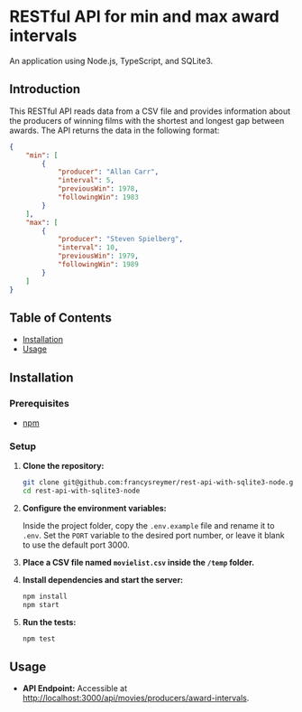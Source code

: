 # RESTful API for min and max award intervals 

An application using Node.js, TypeScript, and SQLite3.

## Introduction

This RESTful API reads data from a CSV file and provides information about the producers of winning films with the shortest and longest gap between awards. The API returns the data in the following format:

```json
{
    "min": [
        {
            "producer": "Allan Carr",
            "interval": 5,
            "previousWin": 1978,
            "followingWin": 1983
        }
    ],
    "max": [
        {
            "producer": "Steven Spielberg",
            "interval": 10,
            "previousWin": 1979,
            "followingWin": 1989
        }
    ]
}
```

## Table of Contents

- [Installation](#installation)
- [Usage](#usage)

## Installation

### Prerequisites

- [npm](https://www.npmjs.com/)

### Setup

1. **Clone the repository:**

    ```bash
    git clone git@github.com:francysreymer/rest-api-with-sqlite3-node.git
    cd rest-api-with-sqlite3-node
    ```

2. **Configure the environment variables:**

    Inside the project folder, copy the `.env.example` file and rename it to `.env`. Set the `PORT` variable to the desired port number, or leave it blank to use the default port 3000.

3. **Place a CSV file named `movielist.csv` inside the `/temp` folder.**

4. **Install dependencies and start the server:**

    ```bash
    npm install
    npm start
    ```

5. **Run the tests:**

    ```bash
    npm test
    ```

## Usage

- **API Endpoint:** Accessible at [http://localhost:3000/api/movies/producers/award-intervals](http://localhost:3000/api/movies/producers/award-intervals).